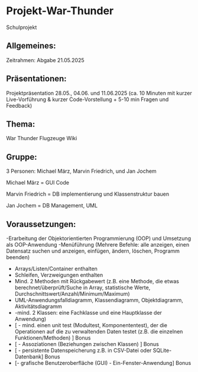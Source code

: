# Projekt-War-Thunder
Schulprojekt

## Allgemeines:
Zeitrahmen:
Abgabe 21.05.2025

## Präsentationen:
Projektpräsentation 28.05., 04.06. und 11.06.2025 (ca. 10 Minuten mit kurzer Live-Vorführung & kurzer Code-Vorstellung + 5-10 min Fragen und Feedback)

## Thema: 
War Thunder Flugzeuge Wiki

## Gruppe:
3 Personen: Michael März, Marvin Friedrich, und Jan Jochem

Michael März = GUI Code

Marvin Friedrich = DB implementierung und Klassenstruktur bauen

Jan Jochem = DB Management, UML


## Voraussetzungen:
-Erarbeitung der Objektorientierten Programmierung (OOP) und Umsetzung als OOP-Anwendung
-Menüführung (Mehrere Befehle: alle anzeigen, einen Datensatz suchen und anzeigen, einfügen, ändern, löschen, Programm beenden)
- Arrays/Listen/Container enthalten
- Schleifen, Verzweigungen enthalten
- Mind. 2 Methoden mit Rückgabewert (z.B. eine Methode, die etwas berechnet/überprüft/Suche in Array, statistische Werte, Durchschnittswert/Anzahl/Minimum/Maximum)
- UML-Anwendungsfalldiagramm, Klassendiagramm, Objektdiagramm, Aktivitätsdiagramm
- -mind. 2 Klassen: eine Fachklasse und eine Hauptklasse der Anwendung)
- [ - mind. einen unit test (Modultest, Komponententest), der die Operationen auf die zu verwaltenden Daten testet (z.B. die einzelnen Funktionen/Methoden) ] Bonus
- [ - Assoziationen (Beziehungen zwischen Klassen) ] Bonus
- [ - persistente Datenspeicherung z.B. in CSV-Datei oder SQLite-Datenbank] Bonus
- [- grafische Benutzeroberfläche (GUI) - Ein-Fenster-Anwendung] Bonus
